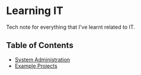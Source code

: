 # Learning IT

Tech note for everything that I've learnt related to IT.

## Table of Contents
* [System Administration](./system-administration)
* [Example Projects](./example-projects)
